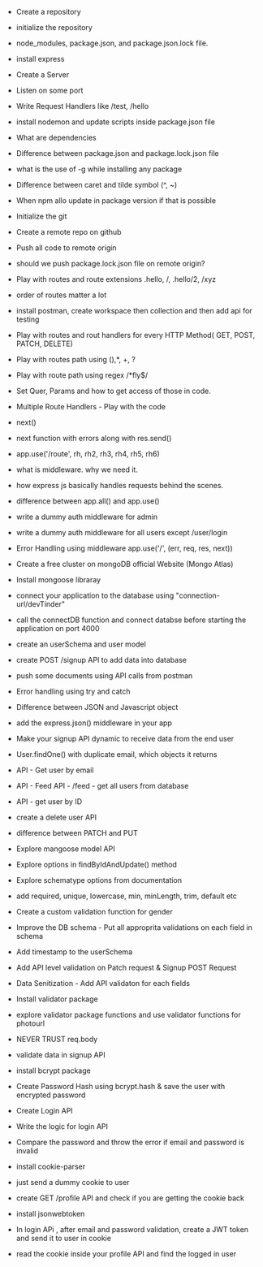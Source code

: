 - Create a repository
- initialize the repository
- node_modules, package.json, and package.json.lock file.
- install express
- Create a Server
- Listen on some port
- Write Request Handlers like /test, /hello
- install nodemon and update scripts inside package.json file
- What are dependencies
- Difference between package.json and package.lock.json file
- what is the use of -g while installing any package
- Difference between caret and tilde symbol (^, ~)
- When npm allo update in package version if that is possible

- Initialize the git
- Create a remote repo on github
- Push all code to remote origin
- should we push package.lock.json file on remote origin?
- Play with routes and route extensions .hello, /, .hello/2, /xyz
- order of routes matter a lot
- install postman, create workspace then collection and then add api for testing
- Play with routes and rout handlers for every HTTP Method( GET, POST, PATCH, DELETE)
- Play with routes path using (),\*, +, ?
- Play with route path using regex /\*fly$/
- Set Quer, Params and how to get access of those in code.

- Multiple Route Handlers - Play with the code
- next()
- next function with errors along with res.send()
- app.use('/route', rh, rh2, rh3, rh4, rh5, rh6)
- what is middleware. why we need it.
- how express js basically handles requests behind the scenes.
- difference between app.all() and app.use()
- write a dummy auth middleware for admin
- write a dummy auth middleware for all users except /user/login
- Error Handling using middleware app.use('/', (err, req, res, next))

- Create a free cluster on mongoDB official Website (Mongo Atlas)
- Install mongoose libraray
- connect your application to the database using "connection-url/devTinder"
- call the connectDB function and connect databse before starting the application on port 4000
- create an userSchema and user model
- create POST /signup API to add data into database
- push some documents using API calls from postman
- Error handling using try and catch

- Difference between JSON and Javascript object
- add the express.json() middleware in your app
- Make your signup API dynamic to receive data from the end user
- User.findOne() with duplicate email, which objects it returns
- API - Get user by email
- API - Feed API - /feed - get all users from database
- API - get user by ID
- create a delete user API
- difference between PATCH and PUT
- Explore mangoose model API
- Explore options in findByIdAndUpdate() method

- Explore schematype options from documentation
- add required, unique, lowercase, min, minLength, trim, default etc
- Create a custom validation function for gender
- Improve the DB schema - Put all approprita validations on each field in schema
- Add timestamp to the userSchema
- Add API level validation on Patch request & Signup POST Request
- Data Senitization - Add API validaton for each fields
- Install validator package
- explore validator package functions and use validator functions for photourl
- NEVER TRUST req.body

- validate data in signup API
- install bcrypt package
- Create Password Hash using bcrypt.hash & save the user with encrypted password
- Create Login API
- Write the logic for login API
- Compare the password and throw the error if email and password is invalid

- install cookie-parser
- just send a dummy cookie to user
- create GET /profile API and check if you are getting the cookie back
- install jsonwebtoken
- In login APi , after email and password validation, create a JWT token and send it to user in cookie
- read the cookie inside your profile API and find the logged in user
